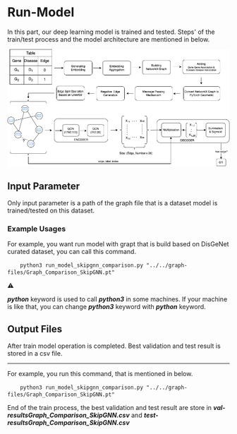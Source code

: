 # Run-Model

In this part, our deep learning model is trained and tested. Steps' of the train/test process and the model architecture are mentioned in below.

<p align="center"> 
    <img src="main-algorithm.png">
</p>


## Input Parameter
Only input parameter is a path of the graph file that is a dataset model is trained/tested on this dataset.

### Example Usages
For example, you want run model with grapt that is build based on DisGeNet curated dataset, you can call this command.

```
    python3 run_model_skipgnn_comparison.py "../../graph-files/Graph_Comparison_SkipGNN.pt"
```

:warning:

***python*** keyword is used to call ***python3*** in some machines. If your machine is like that, you can change ***python3*** keyword with ***python*** keyword.

## Output Files

After train model operation is completed. Best validation and test result is stored in a csv file.

---

For example, you run this command, that is mentioned in below.
```
    python3 run_model_skipgnn_comparison.py "../../graph-files/Graph_Comparison_SkipGNN.pt"
```

End of the train process, the best validation and test result are store in ***val-resultsGraph_Comparison_SkipGNN.csv*** and ***test-resultsGraph_Comparison_SkipGNN.csv***
